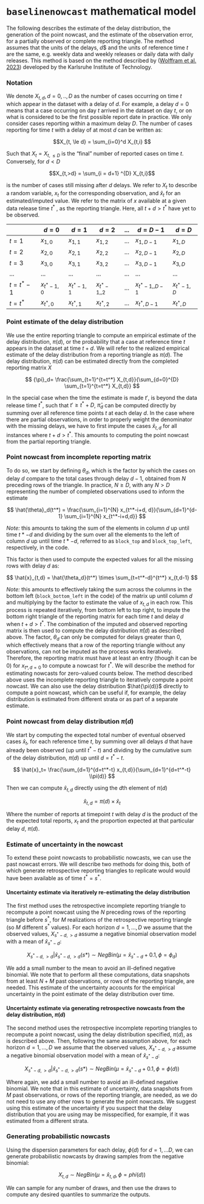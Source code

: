 # `baselinenowcast` mathematical model

The following describes the estimate of the delay distribution, the generation of the point nowcast, and the estimate of the observation error, for a partially observed or complete reporting triangle. The method assumes that the units of the delays, $d$\$ and the units of reference time $t$ are the same, e.g. weekly data and weekly releases or daily data with daily releases. This method is based on the method described by ([Wolffram et al. 2023](https://journals.plos.org/ploscompbiol/article?id=10.1371/journal.pcbi.1011394)) developed by the Karlsruhe Institute of Technology.

### Notation

We denote $X_{t,d}, d = 0, .., D$ as the number of cases occurring on time $t$ which appear in the dataset with a delay of $d$. For example, a delay $d = 0$ means that a case occurring on day $t$ arrived in the dataset on day $t$, or on what is considered to be the first possible report date in practice. We only consider cases reporting within a maximum delay $D$. The number of cases reporting for time $t$ with a delay of at most $d$ can be written as:

$$X_{t, \le d} = \sum_{i=0}^d X_{t,i} $$

Such that $X_t = X_{t, \le D}$ is the “final” number of reported cases on time $t$. Conversely, for $d < D$

$$X_{t,>d} = \sum_{i = d+1} ^{D} X_{t,i}$$

is the number of cases still missing after $d$ delays.
We refer to $X_t$ to describe a random variable, $x_t$ for the corresponding observation, and $\hat{x}_t$ for an estimated/imputed value.
We refer to the matrix of $x$ available at a given data release time $t^*$ , as the reporting triangle. Here, all $t+d>t^*$ have yet to be observed.

|   | $d = 0$ | $d = 1$ | $d=2$ | $...$ | $d= D-1$ | $d= D$ |
|-----------|-----------|-----------|-----------|-----------|-----------|-----------|
| $t=1$ | $x_{1,0}$ | $x_{1,1}$ | $x_{1,2}$ | $...$ | $x_{1,D-1}$ | $x_{1, D}$ |
| $t=2$ | $x_{2,0}$ | $x_{2,1}$ | $x_{2,2}$ | $...$ | $x_{2,D-1}$ | $x_{2, D}$ |
| $t=3$ | $x_{3,0}$ | $x_{3,1}$ | $x_{3,2}$ | $...$ | $x_{3,D-1}$ | $x_{3, D}$ |
| $...$ | $...$ | $...$ | $...$ | $...$ | $...$ | $...$ |
| $t=t^*-1$ | $x_{t^*-1,0}$ | $x_{t^*-1,1}$ | $x_{t^*-1,,2}$ | $...$ | $x_{t^*-1,,D-1}$ | $x_{t^*-1,D}$ |
| $t=t^*$ | $x_{t^*,0}$ | $x_{t^*,1}$ | $x_{t^*,2}$ | $...$ | $x_{t^*,D-1}$ | $x_{t^*, D}$ |

### Point estimate of the delay distribution

We use the entire reporting triangle to compute an empirical estimate of the delay distribution, $\pi(d)$, or the probability that a case at reference time $t$ appears in the dataset at time $t + d$. We will refer to the realized empirical estimate of the delay distribution from a reporting triangle as $\pi(d)$.
The delay distribution, $\pi(d)$ can be estimated directly from the completed reporting matrix $X$ 

$$
{\pi}_d= \frac{\sum_{t=1}^{t=t^*} X_{t,d}}{\sum_{d=0}^{D} \sum_{t=1}^{t=t^*} X_{t,d}}
$$

In the special case when the time the estimate is made $t'$, is beyond the data release time $t^{*}$, such that $t' \ge t^* + D$, $\hat{\pi}_d$ can be computed directly by summing over all reference time points $t$ at each delay $d$.
In the case where there are partial observations, in order to properly weight the denominator with the missing delays, we have to first impute the cases $\hat{x}_{t,d}$ for all instances where $t+d > t^*$. This amounts to computing the point nowcast from the partial reporting triangle.

### Point nowcast from incomplete reporting matrix

To do so, we start by defining $\theta_d$, which is the factor by which the cases on delay $d$ compare to the total cases through delay $d-1$, obtained from $N$ preceding rows of the triangle. In practice, $N \ge D$, with any $N > D$ representing the number of completed observations used to inform the estimate

$$
\hat{\theta}_d(t^*) = \frac{\sum_{i=1}^{N} x_{t^*-i+d, d}}{\sum_{d=1}^{d-1} \sum_{i=1}^{N} x_{t^*-i+d,d}}
$$

*Note:* this amounts to taking the sum of the elements in column $d$ up until time $t*-d$ and dividing by the sum over all the elements to the left of column $d$ up until time $t*-d$, referred to as `block_top` and `block_top_left`, respectively, in the code.

This factor is then used to compute the expected values for all the missing rows with delay $d$ as: 

$$
\hat{x}_{t,d} = \hat{\theta_d}(t^*) \times \sum_{t=t^*-d}^{t^*} x_{t,d-1}
$$ 

*Note:* this amounts to effectively taking the sum across the columns in the bottom left (`block_bottom_left` in the code) of the matrix up until column $d$ and multiplying by the factor to estimate the value of $x_{t,d}$ in each row.
This process is repeated iteratively, from bottom left to top right, to impute the bottom right triangle of the reporting matrix for each time $t$ and delay $d$ when $t+d>t^*$. The combination of the imputed and observed reporting matrix is then used to compute the delay distribution $\hat{\pi}(d)$ as described above.
The factor, $\theta_d$ can only be computed for delays greater than 0, which effectively means that a row of the reporting triangle without any observations, can not be imputed as the process works iteratively. Therefore, the reporting matrix must have at least an entry (though it can be 0) for $x_{t*,d=0}$ to compute a nowcast for $t^*$. We will describe the method for estimating nowcasts for zero-valued counts below.
The method described above uses the incomplete reporting triangle to iteratively compute a point nowcast. We can also use the delay distribution $\hat{\pi(d)}$ directly to compute a point nowcast, which can be useful if, for example, the delay distribution is estimated from different strata or as part of a separate estimate.

### Point nowcast from delay distribution $\pi(d)$

We start by computing the expected total number of eventual observed cases $\hat{x}_t$, for each reference time $t$, by summing over all delays $d$ that have already been observed (up until $t^*-t$) and dividing by the cumulative sum of the delay distribution, $\pi(d)$ up until $d = t^*-t$.

$$
\hat{x}_t= \frac{\sum_{d=1}^{d=t^*-t} x_{t,d}}{\sum_{d=1}^{d=t^*-t} \\pi(d)}
$$

Then we can compute $\hat{x}_{t,d}$ directly using the $d$th element of $\pi(d)$

$$
\hat{x}_{t,d} = \pi(d) \times \hat{x}_t
$$

Where the number of reports at timepoint $t$ with delay $d$ is the product of the the expected total reports, $x_t$ and the proportion expected at that particular delay $d$, $\pi(d)$.

### Estimate of uncertainty in the nowcast

To extend these point nowcasts to probabilistic nowcasts, we can use the past nowcast errors. We will describe two methods for doing this, both of which generate retrospective reporting triangles to replicate would would have been available as of time $t^*=s^*$.

#### Uncertainty estimate via iteratively re-estimating the delay distribution

The first method uses the retrospective incomplete reporting triangle to recompute a point nowcast using the $N$ preceding rows of the reporting triangle before $s^*$, for $M$ realizations of the retrospective reporting triangle (so $M$ different $s^*$ values).
For each horizon $d = 1, ..., D$ we assume that the observed values, $X_{s^*-d, >d}$ assume a negative binomial observation model with a mean of $\hat{x}_{s^*-d}$:

$$
X_{s^*-d,>d} | \hat{x}_{s^*-d, >d}(s*) \sim NegBin(\mu = \hat{x}_{s^*-d} + 0.1, \phi = \phi_d)
$$ 

We add a small number to the mean to avoid an ill-defined negative binomial. We note that to perform all these computations, data snapshots from at least $N +M$ past observations, or rows of the reporting triangle, are needed. This estimate of the uncertainty accounts for the empirical uncertainty in the point estimate of the delay distribution over time.

#### Uncertainty estimate via generating retrospective nowcasts from the delay distribution, $\pi(d)$

The second method uses the retrospective incomplete reporting triangles to recompute a point nowcast, using the delay distribution specified, $\pi(d)$, as is described above. Then, following the same assumption above, for each horizon $d = 1, ..., D$ we assume that the observed values, $X_{s^*-d, >d}$ assume a negative binomial observation model with a mean of $\hat{x}_{s^*-d}$:

$$
X_{s^*-d,>d} | \hat{x}_{s^*-d, >d}(s*) \sim NegBin(\mu = \hat{x}_{s^*-d} + 0.1, \phi = \phi(d))
$$

Where again, we add a small number to avoid an ill-defined negative binomial. We note that in this estimate of uncertainty, data snapshots from $M$ past observations, or rows of the reporting triangle, are needed, as we do not need to use any other rows to generate the point nowcasts. We suggest using this estimate of the uncertainty if you suspect that the delay distribution that you are using may be misspecified, for example, if it was estimated from a different strata.

### Generating probabilistic nowcasts

Using the dispersion parameters for each delay, $\phi(d)$ for $d = 1,...D$, we can generate probabilistic nowcasts by drawing samples from the negative binomial:

$$
X_{t,d} \sim NegBin(\mu = \hat{x}_{t,d}, \phi = phi(d))
$$

We can sample for any number of draws, and then use the draws to compute any desired quantiles to summarize the outputs.
